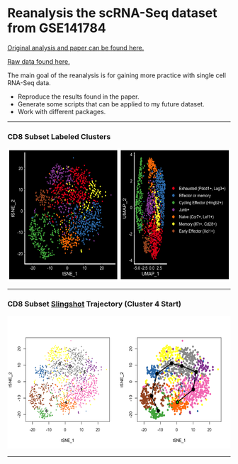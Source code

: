 # Reanalysis the scRNA-Seq dataset from GSE141784

[Original analysis and paper can be found here.](https://doi.org/10.1084/jem.20192362)

[Raw data found here.](https://www.ncbi.nlm.nih.gov/geo/query/acc.cgi?acc=GSE141784)

The main goal of the reanalysis is for gaining more practice with single cell RNA-Seq data. 
- Reproduce the results found in the paper.
- Generate some scripts that can be applied to my future dataset.
- Work with different packages.


_________

### CD8 Subset Labeled Clusters

<img src="plots/cd8subset_integrated_marker_ids_tsne_umap_dark.png" width="600" height="300">

_________

### CD8 Subset [Slingshot](https://www.bioconductor.org/packages/release/bioc/html/slingshot.html) Trajectory (Cluster 4 Start)

<img src="plots/cd8subset_slingshot_start4.png" width="600" height="300">

_________





